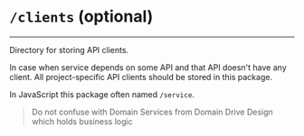 # `/clients` (optional)

---

Directory for storing API clients.

In case when service depends on some API and that API doesn't have any client. All project-specific API clients should be stored in this package.

In JavaScript this package often named `/service`.

> Do not confuse with Domain Services from Domain Drive Design which holds business logic